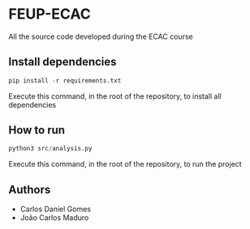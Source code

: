 # FEUP-ECAC
All the source code developed during the ECAC course

## Install dependencies
```python
pip install -r requirements.txt
```
Execute this command, in the root of the repository, to install all dependencies

## How to run
```python
python3 src/analysis.py
```
Execute this command, in the root of the repository, to run the project

## Authors
* Carlos Daniel Gomes
* João Carlos Maduro